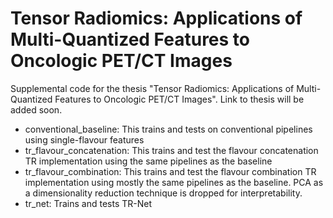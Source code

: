# Tensor Radiomics: Applications of Multi-Quantized Features to Oncologic PET/CT Images
Supplemental code for the thesis "Tensor Radiomics: Applications of Multi-Quantized Features to Oncologic PET/CT Images". 
Link to thesis will be added soon.

* conventional_baseline: This trains and tests on conventional pipelines using single-flavour features
* tr_flavour_concatenation: This trains and test the flavour concatenation TR implementation using the same pipelines as the baseline
* tr_flavour_combination: This trains and test the flavour combination TR implementation using mostly the same pipelines as the baseline. PCA as a dimensionality reduction technique is dropped for interpretability.
* tr_net: Trains and tests TR-Net

